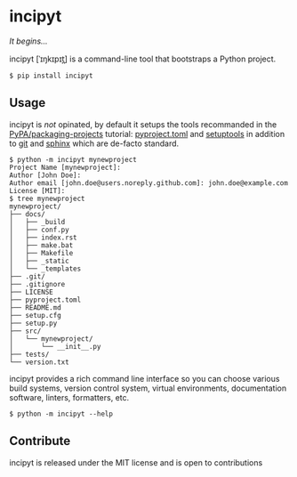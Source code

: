 # incipyt

*It begins...*

incipyt \[ˈɪŋkɪpɪt̪\] is a command-line tool that bootstraps a Python project.

	$ pip install incipyt

## Usage

incipyt is *not* opinated, by default it setups the tools recommanded in the
[PyPA/packaging-projects] tutorial: [pyproject.toml] and [setuptools] in
addition to [git] and [sphinx] which are de-facto standard.

	$ python -m incipyt mynewproject
	Project Name [mynewproject]:
	Author [John Doe]:
	Author email [john.doe@users.noreply.github.com]: john.doe@example.com
	License [MIT]:
	$ tree mynewproject
	mynewproject/
	├── docs/
	│   ├── _build
	│   ├── conf.py
	│   ├── index.rst
	│   ├── make.bat
	│   ├── Makefile
	│   ├── _static
	│   └── _templates
	├── .git/
	├── .gitignore
	├── LICENSE
	├── pyproject.toml
	├── README.md
	├── setup.cfg
	├── setup.py
	├── src/
	│   └── mynewproject/
	│       └── __init__.py
	├── tests/
	└── version.txt

incipyt provides a rich command line interface so you can choose various build
systems, version control system, virtual environments, documentation software,
linters, formatters, etc.

	$ python -m incipyt --help

## Contribute

incipyt is released under the MIT license and is open to contributions

[PyPA/packaging-projects]: https://packaging.python.org/tutorials/packaging-projects/
[pyproject.toml]: https://www.python.org/dev/peps/pep-0518/
[setuptools]: https://pypi.org/project/setuptools/
[git]: https://git-scm.com/
[sphinx]: https://www.sphinx-doc.org/en/master/
